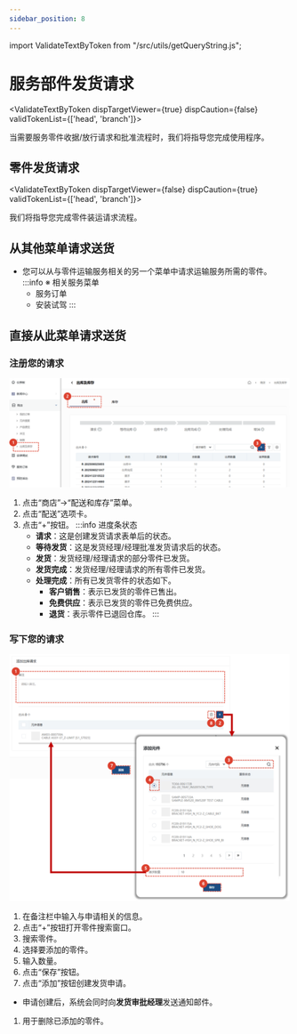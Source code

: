 ```yaml
---
sidebar_position: 8
---
```


import ValidateTextByToken from "/src/utils/getQueryString.js";


# 服务部件发货请求

<ValidateTextByToken dispTargetViewer={true} dispCaution={false} validTokenList={['head', 'branch']}>

当需要服务零件收据/放行请求和批准流程时，我们将指导您完成使用程序。

</ValidateTextByToken>

## 零件发货请求

<ValidateTextByToken dispTargetViewer={false} dispCaution={true} validTokenList={['head', 'branch']}>

我们将指导您完成零件装运请求流程。



## 从其他菜单请求送货

- 您可以从与零件运输服务相关的另一个菜单中请求运输服务所需的零件。
    :::info
    ※ 相关服务菜单
    - 服务订单
    - 安装试驾
    :::



## 直接从此菜单请求送货

### 注册您的请求

![031](./img/031.png)

1. 点击“商店”→“配送和库存”菜单。
1. 点击“配送”选项卡。
1. 点击“+”按钮。
    :::info 
    进度条状态
    - **请求**：这是创建发货请求表单后的状态。
    - **等待发货**：这是发货经理/经理批准发货请求后的状态。
    - **发货**：发货经理/经理请求的部分零件已发货。
    - **发货完成**：发货经理/经理请求的所有零件已发货。
    - **处理完成**：所有已发货零件的状态如下。
        - **客户销售**：表示已发货的零件已售出。
        - **免费供应**：表示已发货的零件已免费供应。
        - **退货**：表示零件已退回仓库。
    :::

### 写下您的请求

![032](./img/032.png)

1. 在备注栏中输入与申请相关的信息。
1. 点击“+”按钮打开零件搜索窗口。
1. 搜索零件。
1. 选择要添加的零件。
1. 输入数量。
1. 点击“保存”按钮。
1. 点击“添加”按钮创建发货申请。
- 申请创建后，系统会同时向**发货审批经理**发送通知邮件。
1. 用于删除已添加的零件。

</ValidateTextByToken>